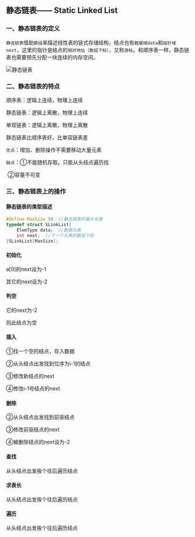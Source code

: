 ## 静态链表—— Static Linked List

### 一、静态链表的定义

`静态链表`借助`数组`来描述线性表的链式存储结构，结点也有`数据域data`和`指针域next`，这里的指针是结点的`相对地址（数组下标）`，又称`游标`。和顺序表一样，静态链表也需要预先分配一块连续的内存空间。

![静态链表](https://img-blog.csdnimg.cn/20210418162136494.png?x-oss-process=image/watermark,type_ZmFuZ3poZW5naGVpdGk,shadow_10,text_aHR0cHM6Ly9ibG9nLmNzZG4ubmV0L3dlaXhpbl80NDE2MjM2MQ==,size_16,color_FFFFFF,t_70)

### 二、静态链表的特点

顺序表：逻辑上连续，物理上连续

静态链表：逻辑上离散，物理上连续

单双链表：逻辑上离散，物理上离散

静态链表比顺序表好。比单双链表差

`优点`：增加、删除操作不需要移动大量元素

`缺点`：①不能随机存取。只能从头结点遍历找

​               ②容量不可变

### 三、静态链表上的操作

#### 静态链表的类型描述

```C
#define MaxSize 50  //静态链表的最大长度
typedef struct SLinkList{
	ElemType data;  //数据元素
	int next;  //下一个元素的数组下标
}SLinkList[MaxSize];
```

#### 初始化

a[0]的next设为-1

其它的next设为-2

#### 判空

它的next为-2

则此结点为空

#### 插入

①找一个空的结点，存入数据

②从头结点出发找到位序为i-1的结点

③修改新结点的next

④修改i-1号结点的next

#### 删除

②从头结点出发找到前驱结点

③修改前驱结点的next

④被删除结点的next设为-2

#### 查找

从头结点出发挨个往后遍历结点

#### 求表长

从头结点出发挨个往后遍历结点

#### 遍历

从头结点出发挨个往后遍历结点